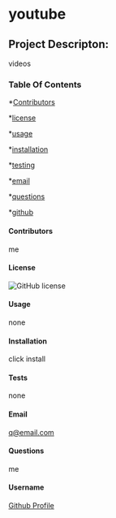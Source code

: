 # youtube

## Project Descripton:
videos


### Table Of Contents

*[Contributors](#contributors)

*[license](license)

*[usage](usage)

*[installation](#installation)

*[testing](testing)

*[email](email)

*[questions](questions)

*[github](github)


#### Contributors
me

#### License

  ![GitHub license](https://img.shields.io/badge/license-MIT-blue.svg)
  



#### Usage
none

#### Installation
click install


#### Tests
none

#### Email
q@email.com

#### Questions
me

#### Username
[Github Profile](https://github.com/qelson)

